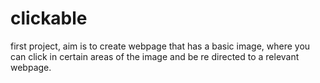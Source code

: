 # clickable
first project, aim is to create webpage that has a basic image, where you can click in certain areas of the image and be re directed to a relevant webpage.
